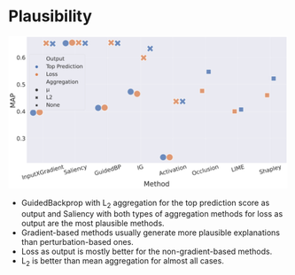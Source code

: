 # Plausibility

![](../images/human_agreement.png)


- GuidedBackprop with L<sub>2</sub> aggregation for the top prediction score as output and 
Saliency with both types of aggregation methods for loss as output are the most plausible methods.
- Gradient-based methods usually generate more plausible explanations than perturbation-based ones.
- Loss as output is mostly better for the non-gradient-based methods.
- L<sub>2</sub> is better than mean aggregation for almost all cases.
